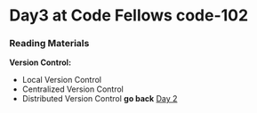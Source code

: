 # Day3 at Code Fellows **code-102**
  ### Reading Materials
  **Version Control:**
  - Local Version Control
  - Centralized Version Control
  - Distributed Version Control
  **go back** [Day 2](Day1.md)